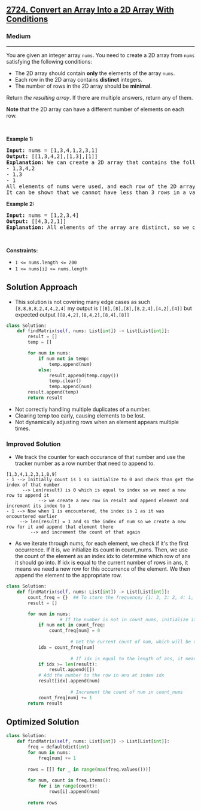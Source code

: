 <h2><a href="https://leetcode.com/problems/convert-an-array-into-a-2d-array-with-conditions">2724. Convert an Array Into a 2D Array With Conditions</a></h2><h3>Medium</h3><hr><p>You are given an integer array <code>nums</code>. You need to create a 2D array from <code>nums</code> satisfying the following conditions:</p>

<ul>
	<li>The 2D array should contain <strong>only</strong> the elements of the array <code>nums</code>.</li>
	<li>Each row in the 2D array contains <strong>distinct</strong> integers.</li>
	<li>The number of rows in the 2D array should be <strong>minimal</strong>.</li>
</ul>

<p>Return <em>the resulting array</em>. If there are multiple answers, return any of them.</p>

<p><strong>Note</strong> that the 2D array can have a different number of elements on each row.</p>

<p>&nbsp;</p>
<p><strong class="example">Example 1:</strong></p>

<pre>
<strong>Input:</strong> nums = [1,3,4,1,2,3,1]
<strong>Output:</strong> [[1,3,4,2],[1,3],[1]]
<strong>Explanation:</strong> We can create a 2D array that contains the following rows:
- 1,3,4,2
- 1,3
- 1
All elements of nums were used, and each row of the 2D array contains distinct integers, so it is a valid answer.
It can be shown that we cannot have less than 3 rows in a valid array.</pre>

<p><strong class="example">Example 2:</strong></p>

<pre>
<strong>Input:</strong> nums = [1,2,3,4]
<strong>Output:</strong> [[4,3,2,1]]
<strong>Explanation:</strong> All elements of the array are distinct, so we can keep all of them in the first row of the 2D array.
</pre>

<p>&nbsp;</p>
<p><strong>Constraints:</strong></p>

<ul>
	<li><code>1 &lt;= nums.length &lt;= 200</code></li>
	<li><code>1 &lt;= nums[i] &lt;= nums.length</code></li>
</ul>

## Solution Approach 
* This solution is not covering many edge cases as such `[8,8,8,8,2,4,4,2,4]` my output is `[[8],[8],[8],[8,2,4],[4,2],[4]]` but expected output `[[8,4,2],[8,4,2],[8,4],[8]]`
```python
class Solution:
    def findMatrix(self, nums: List[int]) -> List[List[int]]:
        result = []
        temp = []

        for num in nums:
            if num not in temp:
                temp.append(num)
            else:
                result.append(temp.copy())
                temp.clear()
                temp.append(num)
        result.append(temp)
        return result
```

* Not correctly handling multiple duplicates of a number.
* Clearing temp too early, causing elements to be lost.
* Not dynamically adjusting rows when an element appears multiple times.

### Improved Solution 
* We track the counter for each occurance of that number and use the tracker number as a row number that need to append to.

```
[1,3,4,1,2,3,1,8,9]
- 1 --> Initially count is 1 so initialize to 0 and check than get the index of that number
      --> Len(result) is 0 which is equal to index so we need a new row to append it 
			--> we create a new row in result and append element and increment its index to 1
- 1 --> Now when 1 is encountered, the index is 1 as it was encountered earlier 
     --> len(result) = 1 and so the index of num so we create a new row for it and append that element there 
		 --> and increment the count of that again 
```

* As we iterate through nums, for each element, we check if it's the first occurrence. If it is, we initialize its count in count_nums. Then, we use the count of the element as an index idx to determine which row of ans it should go into. If idx is equal to the current number of rows in ans, it means we need a new row for this occurrence of the element. We then append the element to the appropriate row.

```python
class Solution:
    def findMatrix(self, nums: List[int]) -> List[List[int]]:
        count_freq = {}  ## To store the frequencey {1: 3, 3: 2, 4: 1, 2: 1, 8: 1, 9: 1}
        result = []

        for num in nums:
				    # If the number is not in count_nums, initialize it with 0****
            if num not in count_freq:
                count_freq[num] = 0
            
						# Get the current count of num, which will be the index in ans
            idx = count_freq[num]
						
						# If idx is equal to the length of ans, it means we need a new row
            if idx >= len(result):
                result.append([])
            # Add the number to the row in ans at index idx
            result[idx].append(num)
						
						# Increment the count of num in count_nums
            count_freq[num] += 1
        return result
```

## Optimized Solution 

```python
class Solution:
    def findMatrix(self, nums: List[int]) -> List[List[int]]:
        freq = defaultdict(int)
        for num in nums:
            freq[num] += 1
        
        rows = [[] for _ in range(max(freq.values()))]
        
        for num, count in freq.items():
            for i in range(count):
                rows[i].append(num)
        
        return rows
```


